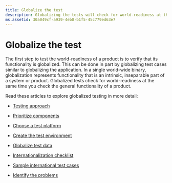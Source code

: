 ```yaml
---
title: Globalize the test
description: Globalizing the tests will check for world-readiness at the same time  as you check the general functionality of a core product's entire system.
ms.assetid: 30a049cf-a939-4eb0-b1f5-45c779ed63e7
---
```


# Globalize the test

The first step to test the world-readiness of a product is to verify that its functionality is globalized.
This can be done in part by globalizing test cases similar to globalizing the application.
In a single world-wide binary, globalization represents functionality that is an intrinsic, inseparable part of a system or product.
Globalized tests check for world-readiness at the same time you check the general functionality of a product.

Read these articles to explore globalized testing in more detail:  

* [Testing approach](testing-approach.md)

* [Prioritize components](prioritize-components.md)

* [Choose a test platform](choose-a-test-platform.md)

* [Create the test environment](create-the-test-environment.md)

* [Globalize test data](globalize-test-data.md)

* [Internationalization checklist](internationalization-checklist.md)

* [Sample international test cases](sample-international-test-cases.md)

* [Identify the problems](identify-globalization-problem.md)
